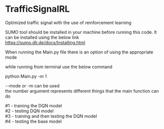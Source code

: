 # TrafficSignalRL
Optimized traffic signal with the use of reinforcement learning

SUMO tool should be installed in your machine before running this code. It can be installed using the below link\
https://sumo.dlr.de/docs/Installing.html

When running the Main.py file there is an option of using the appropriate mode

while running from terminal use the below command

python Main.py -m 1

--mode or -m can be used\
the number argument represents different things that the main function can do

#1 - training the DQN model\
#2 - testing DQN model\
#3 - training and then testing the DQN model\
#4 - testing the base model
